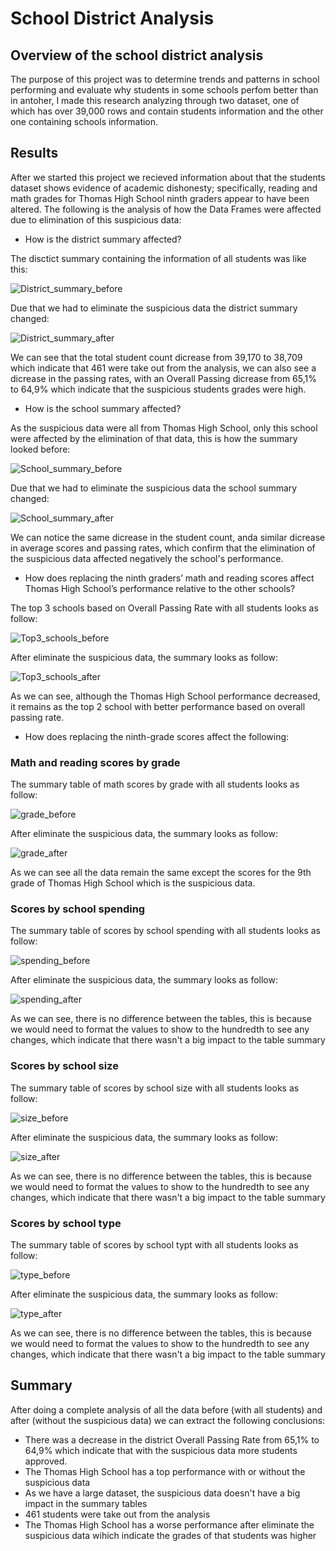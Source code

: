 # School District Analysis

## Overview of the school district analysis

The purpose of this project was to determine trends and patterns in school performing and evaluate why students in some schools perfom better than in antoher, I made this research analyzing through two dataset, one of which has over 39,000 rows and contain students information and the other one containing schools information. 

## Results
After we started this project we recieved information about that the students dataset shows evidence of academic dishonesty; specifically, reading and math grades for Thomas High School ninth graders appear to have been altered. The following is the analysis of how the Data Frames were affected due to elimination of this suspicious data:


- How is the district summary affected?

The disctict summary containing the information of all students was like this: 

![District_summary_before](https://user-images.githubusercontent.com/81272629/118374021-70085380-b57f-11eb-9514-f93f56ae236c.png)

Due that we had to eliminate the suspicious data the district summary changed: 

![District_summary_after](https://user-images.githubusercontent.com/81272629/118374104-f15fe600-b57f-11eb-84f0-49d92f6bef6d.png)

We can see  that the total student count dicrease from 39,170 to 38,709 which indicate that 461 were take out from the analysis, we can also see a dicrease in the passing rates, with an Overall Passing dicrease from 65,1% to 64,9% which indicate that the suspicious students grades were high.

- How is the school summary affected?

As the suspicious data were all from Thomas High School, only this school were affected by the elimination of that data, this is how the summary looked before:

![School_summary_before](https://user-images.githubusercontent.com/81272629/118375028-ab595100-b584-11eb-9267-da1fb880da02.png)

Due that we had to eliminate the suspicious data the school summary changed:

![School_summary_after](https://user-images.githubusercontent.com/81272629/118375030-b0b69b80-b584-11eb-9c01-c0bcd5847ff3.png)

We can notice the same dicrease in the student count, anda similar dicrease in average scores and passing rates, which confirm that the elimination of the suspicious data affected negatively the school's performance.

- How does replacing the ninth graders’ math and reading scores affect Thomas High School’s performance relative to the other schools?

The top 3 schools based on Overall Passing Rate with all students looks as follow: 

![Top3_schools_before](https://user-images.githubusercontent.com/81272629/118375411-27ed2f00-b587-11eb-9515-6f352bf2ff43.png)

After eliminate the suspicious data, the summary looks as follow: 

![Top3_schools_after](https://user-images.githubusercontent.com/81272629/118375428-3a676880-b587-11eb-997b-0e745b3ec06c.png)

As we can see, although the Thomas High School performance decreased, it remains as the top 2 school with better performance based on overall passing rate.

- How does replacing the ninth-grade scores affect the following:

### Math and reading scores by grade

The summary table of  math scores by grade with all students looks as follow: 

![grade_before](https://user-images.githubusercontent.com/81272629/118376128-b95ea000-b58b-11eb-9fb7-e9a84b039f87.png)

After eliminate the suspicious data, the summary looks as follow: 

![grade_after](https://user-images.githubusercontent.com/81272629/118376134-c11e4480-b58b-11eb-8f22-785c836d3147.png)

As we can see all the data remain the same except the scores for the 9th grade of Thomas High School which is the suspicious data.

### Scores by school spending

The summary table of scores by school spending with all students looks as follow:

![spending_before](https://user-images.githubusercontent.com/81272629/118376010-08f09c00-b58b-11eb-9a49-7d65ec9f9c08.png)

After eliminate the suspicious data, the summary looks as follow: 

![spending_after](https://user-images.githubusercontent.com/81272629/118376020-16a62180-b58b-11eb-8d5b-fa049cb6b435.png)

As we can see, there is no difference between the tables, this is because we would need to format the values to show to the hundredth to see any changes, which indicate that there wasn't a big impact to the table summary

### Scores by school size

The summary table of scores by school size with all students looks as follow:

![size_before](https://user-images.githubusercontent.com/81272629/118376448-8fa67880-b58d-11eb-9a6d-a49b1b297e20.png)

After eliminate the suspicious data, the summary looks as follow: 

![size_after](https://user-images.githubusercontent.com/81272629/118376467-9fbe5800-b58d-11eb-87c2-25f975e0fbc8.png)

As we can see, there is no difference between the tables, this is because we would need to format the values to show to the hundredth to see any changes, which indicate that there wasn't a big impact to the table summary

### Scores by school type

The summary table of scores by school typt with all students looks as follow:

![type_before](https://user-images.githubusercontent.com/81272629/118376538-2410db00-b58e-11eb-9116-fc796dd59a26.png)

After eliminate the suspicious data, the summary looks as follow: 

![type_after](https://user-images.githubusercontent.com/81272629/118376535-22471780-b58e-11eb-91a5-8c9209feea7b.png)


As we can see, there is no difference between the tables, this is because we would need to format the values to show to the hundredth to see any changes, which indicate that there wasn't a big impact to the table summary

## Summary 

After doing a complete analysis of all the data before (with all students) and after (without the suspicious data) we can extract the following conclusions:

- There was a decrease in the district Overall Passing Rate from 65,1% to 64,9% which indicate that with the suspicious data more students approved.
- The Thomas High School has a top performance with or without the suspicious data
- As we have a large dataset, the suspicious data doesn't have a big impact in the summary tables
- 461 students were take out from the analysis
- The Thomas High School has a worse performance after eliminate the suspicious data wihich indicate the grades of that students was higher

